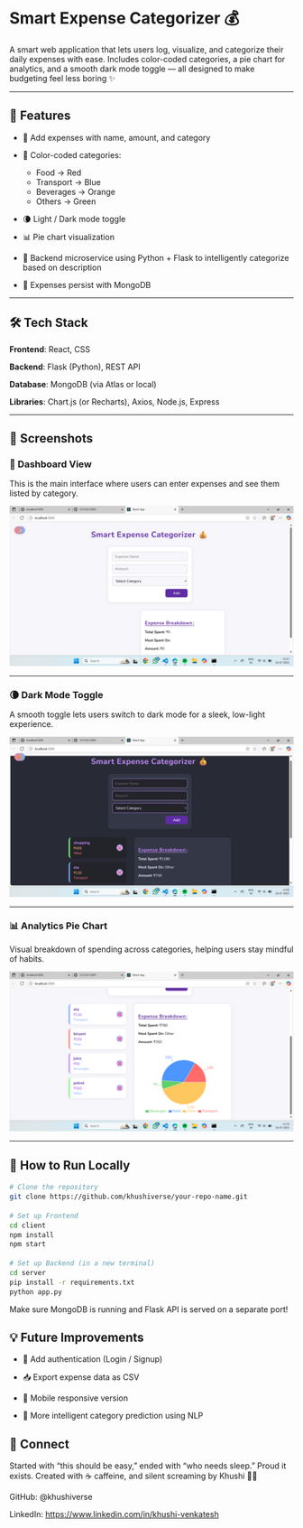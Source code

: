 #  Smart Expense Categorizer 💰
A smart web application that lets users log, visualize, and categorize their daily expenses with ease. Includes color-coded categories, a pie chart for analytics, and a smooth dark mode toggle — all designed to make budgeting feel less boring ✨

---

## 🌟 Features
- 🧾 Add expenses with name, amount, and category

- 🎨 Color-coded categories:
  - Food → Red
  - Transport → Blue
  - Beverages → Orange
  - Others → Green

- 🌘 Light / Dark mode toggle

- 📊 Pie chart visualization

- 🧠 Backend microservice using Python + Flask to intelligently categorize based on description

- 💾 Expenses persist with MongoDB

---

## 🛠 Tech Stack
**Frontend**: React, CSS

**Backend**: Flask (Python), REST API

**Database**: MongoDB (via Atlas or local)

**Libraries**: Chart.js (or Recharts), Axios, Node.js, Express

---

## 📸 Screenshots

### 🧾 Dashboard View  
This is the main interface where users can enter expenses and see them listed by category.

![Dashboard](./screenshots/sec_dashboard.png)

---

### 🌘 Dark Mode Toggle  
A smooth toggle lets users switch to dark mode for a sleek, low-light experience.

![Dark Mode](./screenshots/sec_darkmode.png)

---

### 📊 Analytics Pie Chart  
Visual breakdown of spending across categories, helping users stay mindful of habits.

![Pie Chart](./screenshots/sec_piechart.png)


---


## 🚀 How to Run Locally  
```bash
# Clone the repository
git clone https://github.com/khushiverse/your-repo-name.git

# Set up Frontend
cd client
npm install
npm start

# Set up Backend (in a new terminal)
cd server
pip install -r requirements.txt
python app.py
```

Make sure MongoDB is running and Flask API is served on a separate port!

## 💡 Future Improvements
 - 🔐 Add authentication (Login / Signup)

 - 📥 Export expense data as CSV

 - 📱 Mobile responsive version

 - 🧠 More intelligent category prediction using NLP

## 🤝 Connect

Started with “this should be easy,” ended with “who needs sleep.” Proud it exists.
Created with ☕ caffeine, and silent screaming by Khushi 👩‍💻

GitHub: @khushiverse

LinkedIn: https://www.linkedin.com/in/khushi-venkatesh





